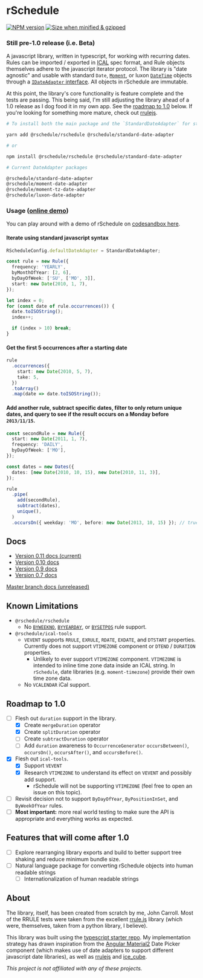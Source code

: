 # rSchedule

[![NPM version](https://flat.badgen.net/npm/v/@rschedule/rschedule)](https://www.npmjs.com/package/@rschedule/rschedule) [![Size when minified & gzipped](https://flat.badgen.net/bundlephobia/minzip/@rschedule/rschedule)](https://bundlephobia.com/result?p=@rschedule/rschedule)

### Still pre-1.0 release (i.e. Beta)

A javascript library, written in typescript, for working with recurring dates. Rules can be imported / exported in [ICAL](https://tools.ietf.org/html/rfc5545) spec format, and Rule objects themselves adhere to the javascript iterator protocol. The library is "date agnostic" and usable with standard `Date`, [`Moment`](https://momentjs.com), or luxon [`DateTime`](https://moment.github.io/luxon/) objects through a [`IDateAdapter` interface](./docs/date-adapter). All objects in rSchedule are immutable.

At this point, the library's core functionality is feature complete and the tests are passing. This being said, I'm still adjusting the library ahead of a 1.0 release as I dog food it in my own app. See the [roadmap to 1.0](#roadmap-to-10) below. If you're looking for something more mature, check out [rrulejs](https://github.com/jakubroztocil/rrule).

```bash
# To install both the main package and the `StandardDateAdapter` for standard javascript dates */

yarn add @rschedule/rschedule @rschedule/standard-date-adapter

# or

npm install @rschedule/rschedule @rschedule/standard-date-adapter

# Current DateAdapter packages

@rschedule/standard-date-adapter
@rschedule/moment-date-adapter
@rschedule/moment-tz-date-adapter
@rschedule/luxon-date-adapter
```

### Usage ([online demo](https://codesandbox.io/s/rschedule-starter-pxezu?codemirror=1&highlights=18,19,20,21,22,23,24,25,26,27,28,29,30,31,32))

You can play around with a demo of rSchedule on [codesandbox here](https://codesandbox.io/s/rschedule-starter-pxezu?codemirror=1&highlights=18,19,20,21,22,23,24,25,26,27,28,29,30,31,32).

#### Iterate using standard javascript syntax

```typescript
RScheduleConfig.defaultDateAdapter = StandardDateAdapter;

const rule = new Rule({
  frequency: 'YEARLY',
  byMonthOfYear: [2, 6],
  byDayOfWeek: ['SU', ['MO', 3]],
  start: new Date(2010, 1, 7),
});

let index = 0;
for (const date of rule.occurrences()) {
  date.toISOString();
  index++;

  if (index > 10) break;
}
```

#### Get the first 5 occurrences after a starting date

```typescript
rule
  .occurrences({
    start: new Date(2010, 5, 7),
    take: 5,
  })
  .toArray()
  .map(date => date.toISOString());
```

#### Add another rule, subtract specific dates, filter to only return unique dates, and query to see if the result occurs on a Monday before `2013/11/15`.

```typescript
const secondRule = new Rule({
  start: new Date(2011, 1, 7),
  frequency: 'DAILY',
  byDayOfWeek: ['MO'],
});

const dates = new Dates({
  dates: [new Date(2010, 10, 15), new Date(2010, 11, 3)],
});

rule
  .pipe(
    add(secondRule),
    subtract(dates),
    unique(),
  )
  .occursOn({ weekday: 'MO', before: new Date(2013, 10, 15) }); // true
```

## Docs

- [Version 0.11 docs (current)](https://gitlab.com/john.carroll.p/rschedule/tree/ddd14ad0d29f380833869b18d44420aeac7a0282/docs#brief-overview)
- [Version 0.10 docs](https://gitlab.com/john.carroll.p/rschedule/tree/f46bf244370dd476633b944e424096a6ae629305/docs#brief-overview)
- [Version 0.9 docs](https://gitlab.com/john.carroll.p/rschedule/tree/a80b576c981570710def8f83575a4932b12f8f34/docs#brief-overview)
- [Version 0.7 docs](https://gitlab.com/john.carroll.p/rschedule/wikis/home)

[Master branch docs (unreleased)](./docs#brief-overview)

## Known Limitations

- `@rschedule/rschedule`
  - No [`BYWEEKNO`](https://gitlab.com/john.carroll.p/rschedule/issues/2), [`BYYEARDAY`](https://gitlab.com/john.carroll.p/rschedule/issues/3), or [`BYSETPOS`](https://gitlab.com/john.carroll.p/rschedule/issues/4) rule support.
- `@rschedule/ical-tools`
  - `VEVENT` supports `RRULE`, `EXRULE`, `RDATE`, `EXDATE`, and `DTSTART` properties. Currently does not support `VTIMEZONE` component or `DTEND` / `DURATION` properties.
    - Unlikely to ever support `VTIMEZONE` component. `VTIMEZONE` is intended to inline time zone data inside an ICAL string. In `rSchedule`, date libraries (e.g. `moment-timezone`) provide their own time zone data.
  - No `VCALENDAR` iCal support.

## Roadmap to 1.0

- [ ] Flesh out `duration` support in the library.
  - [x] Create `mergeDuration` operator
  - [x] Create `splitDuration` operator
  - [ ] Create `subtractDuration` operator
  - [ ] Add `duration` awareness to `OccurrenceGenerator` `occursBetween()`, `occursOn()`, `occursAfter()`, and `occursBefore()`.
- [x] Flesh out `ical-tools`.
  - [x] Support `VEVENT`
  - [x] Research `VTIMEZONE` to understand its effect on `VEVENT` and possibly add support.
    - rSchedule will not be supporting `VTIMEZONE` (feel free to open an issue on this topic).
- [ ] Revisit decision not to support `ByDayOfYear`, `ByPositionInSet`, and `ByWeekOfYear` rules.
- [ ] **Most important:** more real world testing to make sure the API is appropriate and everything works as expected.

## Features that will come after 1.0

- [ ] Explore rearranging library exports and build to better support tree shaking and reduce minimum bundle size.
- [ ] Natural language package for converting rSchedule objects into human readable strings
  - [ ] Internationalization of human readable strings

## About

The library, itself, has been created from scratch by me, John Carroll. Most of the RRULE tests were taken from the excellent [rrule.js](https://github.com/jakubroztocil/rrule) library (which were, themselves, taken from a python library, I believe).

This library was built using the [typescript starter repo](https://github.com/bitjson/typescript-starter). My implementation strategy has drawn inspiration from the [Angular Material2](https://github.com/angular/material2) Date Picker component (which makes use of date adapters to support different javascript date libraries), as well as [rrulejs](https://github.com/jakubroztocil/rrule) and [ice_cube](https://github.com/seejohnrun/ice_cube).

_This project is not affiliated with any of these projects._
